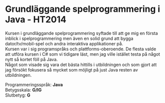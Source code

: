 # Grundläggande spelprogrammering i Java - HT2014

Kursen i grundläggande spelprogrammering syftade till att ge mig en första inblick i spelprogrammering men även en solid grund att bygga dator/tv/mobil-spel och andra interaktiva applikationer på. <br>
Kursen var i sig programspråks och plattforms-oberoende. De flesta valde att utföra kursen i C# som vi tidigare läst, men jag ville istället testa på något nytt så kortet föll på Java. <br>
Något som visade sig vara det bästa hittills i utbildningen och som gjort att jag försökt fokusera så mycket som möjligt på just Java resten av utbildningen.


Programmeringsspråk: <b>Java</b><br>
Betygsskala: <b>G/IG</b><br>
Slutbetyg: <b>G</b>

